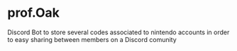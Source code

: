 # prof.Oak
Discord Bot to store several codes associated to nintendo accounts in order to easy sharing between members on a Discord comunity
